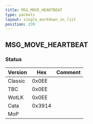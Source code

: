 ```yaml
---
title: MSG_MOVE_HEARTBEAT
type: packets
layout: single_markdown_in_list
position: 239
---
```


## MSG_MOVE_HEARTBEAT

### Status

Version    | Hex        | Comment
---------- | ---------- | ---------- 
Classic    | 0x0EE      |
TBC        | 0x0EE      |
WotLK      | 0x0EE      |
Cata       | 0x3914     |
MoP        |            |
